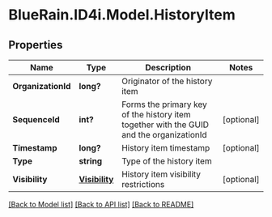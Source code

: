 # BlueRain.ID4i.Model.HistoryItem
## Properties

Name | Type | Description | Notes
------------ | ------------- | ------------- | -------------
**OrganizationId** | **long?** | Originator of the history item | 
**SequenceId** | **int?** | Forms the primary key of the history item together with the GUID and the organizationId | [optional] 
**Timestamp** | **long?** | History item timestamp | [optional] 
**Type** | **string** | Type of the history item | 
**Visibility** | [**Visibility**](Visibility.md) | History item visibility restrictions | [optional] 

[[Back to Model list]](../README.md#documentation-for-models) [[Back to API list]](../README.md#documentation-for-api-endpoints) [[Back to README]](../README.md)

